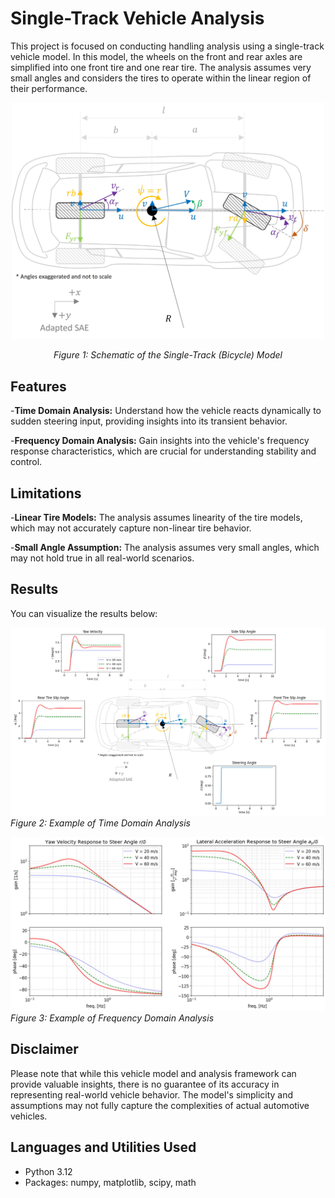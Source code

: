 # Single-Track Vehicle Analysis

This project is focused on conducting handling analysis using a single-track vehicle model. In this model, the wheels on the front and rear axles are simplified into one front tire and one rear tire. The analysis assumes very small angles and considers the tires to operate within the linear region of their performance.

<div style="text-align: center;">
    <img src="https://github.com/MoBehtash/linear_single_track_vehicle/blob/main/images/schematic.jpg " alt="Time Domain Analysis" width = "500"  />
    <p><em>Figure 1: Schematic of the Single-Track (Bicycle) Model</em></p>
</div>

## Features
-**Time Domain Analysis:** Understand how the vehicle reacts dynamically to sudden steering input, providing insights into its transient behavior.

-**Frequency Domain Analysis:** Gain insights into the vehicle's frequency response characteristics, which are crucial for understanding stability and control.

## Limitations
-**Linear Tire Models:** The analysis assumes linearity of the tire models, which may not accurately capture non-linear tire behavior.

-**Small Angle Assumption:** The analysis assumes very small angles, which may not hold true in all real-world scenarios.

## Results
You can visualize the results below:

![Time Domain Analysis](https://github.com/MoBehtash/linear_single_track_vehicle/blob/main/images/time_res.jpg )
*Figure 2: Example of Time Domain Analysis*

![Frequency Domain Analysis](https://github.com/MoBehtash/linear_single_track_vehicle/blob/main/images/freq_res.jpg)
*Figure 3: Example of Frequency Domain Analysis*

## Disclaimer
Please note that while this vehicle model and analysis framework can provide valuable insights, there is no guarantee of its accuracy in representing real-world vehicle behavior. The model's simplicity and assumptions may not fully capture the complexities of actual automotive vehicles.


## Languages and Utilities Used
- Python 3.12</b>
- Packages: numpy, matplotlib, scipy, math

